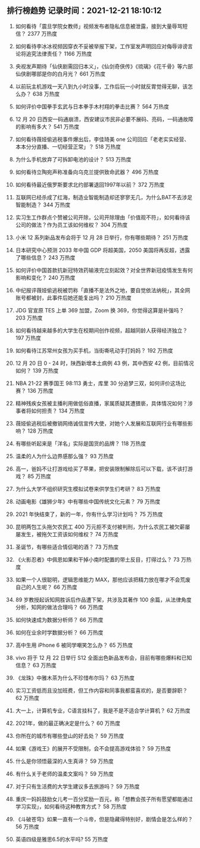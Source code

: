 
## 排行榜趋势 记录时间：2021-12-21 18:10:12
  
  1. 如何看待「震旦学院女教师」视频发布者隐私信息被泄露，接到大量辱骂短信？ 2377 万热度
    
  2. 如何看待李冰冰视频因穿衣不妥被举报下架，工作室发声明回应对侮辱诽谤言论将追究法律责任？ 1166 万热度
    
  3. 央视发声期待「仙侠剧需回归本义」，《仙剑奇侠传》《琉璃》《花千骨》等六部仙侠剧哪部是你的白月光？ 661 万热度
    
  4. 以前玩主机游戏一天八到九小时没事，工作后玩一小时就反胃觉得无聊，该怎么办？ 638 万热度
    
  5. 如何评价中国拳手玄武与日本拳手木村翔的拳击比赛？ 564 万热度
    
  6. 12 月 20 日西安一码通崩溃，西安建议市民非必要不展码、亮码，一码通故障的影响有多大？ 541 万热度
    
  7. 如何看待薇娅偷逃税事件爆出后，李佳琦美 one 公司回应「老老实实经营、本本分分直播、一切经营正常」？ 518 万热度
    
  8. 为什么手机放弃了可拆卸电池的设计？ 513 万热度
    
  9. 如何看待立陶宛声称准备向乌克兰提供致命武器？ 496 万热度
    
  10. 如何看待最近俄罗斯要求北约部署退回1997年以前？ 372 万热度
    
  11. 互联网已经杀成了红海，制造业智能制造却还寥寥无几，为什么BAT不去涉足智能制造？ 344 万热度
    
  12. 实习生工作群点个赞被公司开除，公司开除理由「价值观不符」，如何看待该公司的做法？作为员工该如何维权？ 304 万热度
    
  13. 小米 12 系列新品发布会将于 12 月 28 日举行，你有哪些期待？ 251 万热度
    
  14. 日本研究中心预测 2033 年中国 GDP 将超美国，2050 美国将再反超，透露了哪些信息？ 243 万热度
    
  15. 如何评价中国首款抗新冠特效药输液完立刻起效？对全世界新冠疫情发生有何影响和变化？ 240 万热度
    
  16. 中纪报评薇娅偷逃税被罚称「直播不是法外之地，要自觉依法纳税」，其全网账号都被封，此事件后她还能复出吗？ 210 万热度
    
  17. JDG 官宣原 TES 上单 369 加盟，Zoom 换 369，你觉得这算是补强吗？ 203 万热度
    
  18. 如何看待越来越多的大学生在校期间创作视频，超越同龄人获得经济独立？ 197 万热度
    
  19. 如何看待江苏常州女孩为买手机，当街嘶吼动手打妈妈？ 192 万热度
    
  20. 12 月 20 日 0 - 24 时，陕西新增本土病例 43 例，其中西安 42 例，目前情况如何？ 139 万热度
    
  21. NBA 21-22 赛季国王 98:113 勇士，库里 30 分追梦三双，如何评价这场比赛？ 136 万热度
    
  22. 精神残疾女孩被主播利用做低俗直播，家属质疑其遭猥亵，具体情况如何？涉事者将如何担责？ 134 万热度
    
  23. 薇娅偷逃税后被撤销网络诚信宣传大使，对她个人发展和互联网行业有哪些影响？ 128 万热度
    
  24. 有哪些听起来是「洋名」实际是国货的品牌？ 118 万热度
    
  25. 温柔的人为什么边界感那么强？ 93 万热度
    
  26. 高一，爸妈不让打游戏给买了苹果，把安装限制解除后可以下载，该不该打游戏？ 85 万热度
    
  27. 为什么大学不组织研究生模拟试卷来供学生们考研？ 83 万热度
    
  28. 动画电影《雄狮少年》中有哪些中国传统文化元素？ 79 万热度
    
  29. 2021 年快结束了，新的一年，你有什么学习计划吗？ 75 万热度
    
  30. 昆明两包工头拖欠农民工 400 万元拒不支付被判刑，为什么农民工被欠薪屡屡发生，被拖欠工资该如何维权？ 74 万热度
    
  31. 圣诞节，有哪些适合情侣喝的酒？ 73 万热度
    
  32. 《火影忍者》中佩恩如果和干掉小南时配置的带土反目，打得过么？ 73 万热度
    
  33. 如果一个人很聪明，逻辑思维能力 MAX，那他应该把精力放在哪才不会荒废自己的人生呢？ 66 万热度
    
  34. 89 岁教授起诉知网胜诉后作品遭下架，共涉及其著作 100 余篇，从法律角度分析，知网的做法合理吗？ 66 万热度
    
  35. 如何快速成为数据分析师？ 66 万热度
    
  36. 如何在业余时学数据分析？ 66 万热度
    
  37. 高中生用 iPhone 6 被同学嘲笑怎么办？ 65 万热度
    
  38. vivo 将于 12 月 22 日举行 S12 全面出色新品发布会，目前有哪些爆料和已知信息？ 63 万热度
    
  39. 《龙珠》中雅木茶为什么不珍惜布尔玛？ 63 万热度
    
  40. 实习工资低而且没加班费，但工作内容和同事我都蛮喜欢的，是否要辞职？ 62 万热度
    
  41. 大一上，计算机专业，C语言挂科了，我是不是不适合学计算机？ 62 万热度
    
  42. 2021年，做的最正确决定是什么？ 60 万热度
    
  43. 你所在的城市有哪些登山的好去处？ 59 万热度
    
  44. 如果《游戏王》的展开不受限制，会不会提高游戏体验？ 59 万热度
    
  45. 什么是你领悟最深的人生真谛？ 59 万热度
    
  46. 有什么关于老师的温柔文案吗？ 59 万热度
    
  47. 对于只有生活费的大学生建议多去旅游吗？ 59 万热度
    
  48. 重庆一妈妈鼓励女儿考一百分奖励一百元，称「想教会孩子所有愿望都能通过学习实现」，如何看待这种教育方式？ 58 万热度
    
  49. 《斗破苍穹》如果一直有一个斗帝，但是隐藏得特别好，剧情会是怎么样的？ 56 万热度
    
  50. 英语四级是雅思6.5的水平吗? 55 万热度
    
